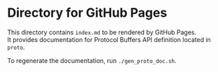 # Directory for GitHub Pages

This directory contains `index.md` to be rendered by GitHub Pages.  
It provides documentation for Protocol Buffers API definition located in `proto`.

To regenerate the documentation, run `./gen_proto_doc.sh`.
